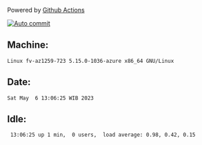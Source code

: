 Powered by [Github Actions](https://github.com/features/actions)

[![Auto commit](https://github.com/hiage/workstation/workflows/Auto%20commit/badge.svg)](https://github.com/hiage/workstation/actions?query=workflow%3A%22Auto+commit%22)

## Machine:
```
Linux fv-az1259-723 5.15.0-1036-azure x86_64 GNU/Linux
```
## Date:
```
Sat May  6 13:06:25 WIB 2023
```
## Idle:
```
 13:06:25 up 1 min,  0 users,  load average: 0.98, 0.42, 0.15
```
